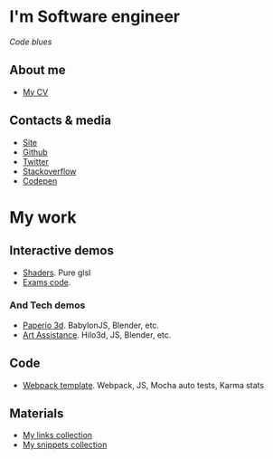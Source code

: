 # I'm Software engineer
*Code blues*

## About me

- [My CV](http://www.tynrare.net/docs/resume-2020.pdf)

## Contacts & media

- [Site](https://me.tynrare.net/)
- [Github](https://github.com/tynrare)
- [Twitter](https://twitter.com/tynrare)
- [Stackoverflow](https://stackoverflow.com/users/7829041)
- [Codepen](https://codepen.io/tynrare)

# My work

## Interactive demos

- [Shaders](http://www.tynrare.net/apps/experiments/shaders/). Pure glsl
- [Exams code](http://www.tynrare.net/apps/exams/).

### And Tech demos

- [Paperio 3d](http://www.tynrare.net/apps/demos/a/). BabylonJS, Blender, etc.
- [Art Assistance](http://www.tynrare.net/apps/projects/art-assistance/?meshname=cube). Hilo3d, JS, Blender, etc.

## Code

- [Webpack template](https://github.com/tynrare/webpack-template). Webpack, JS, Mocha auto tests, Karma stats

## Materials

- [My links collection](https://gist.github.com/tynrare/428cfbf55960c37cf39a812ad6afeebf)
- [My snippets collection](https://gist.github.com/tynrare/acaad328e50fa1d7b3c8aa71512c1cff)
